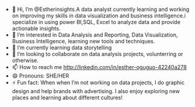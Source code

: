 - 👋 Hi, I’m @Estherinsights.A data analyst currently learning and working on improving my skills in data visualization and business intelligence.i specialize in using power BI,SQL, Excel to analyze data and provide actionable insights.
- 👀 I’m interested in Data Analysis and Reporting, Data Visualization, Business Intelligence, learning new tools and techniques.
- 🌱 I’m currently learning data storytelling
- 💞️ I’m looking to collaborate on data analysis projects, volunterring or otherwise.
- 📫 How to reach me  http://linkedin.com/in/esther-oguguo-42240a278
- 😄 Pronouns: SHE/HER
- ⚡ Fun fact:
When when I’m not working on data projects, I do graphic design and help brands with advertising. I also enjoy exploring new places and learning about different cultures!
<!---
Estherinsights/Estherinsights is a ✨ special ✨ repository because its `README.md` (this file) appears on your GitHub profile.
You can click the Preview link to take a look at your changes.
--->
